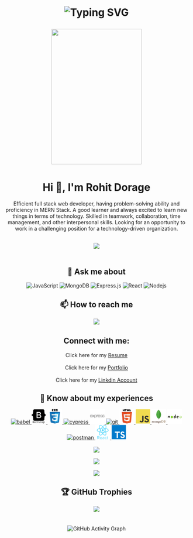 <h1 align='center'>
    <img  src='https://readme-typing-svg.demolab.com/?font=Fira+Code&size=24&duration=4000&pause=1000&color=blue&background=FFFFFF00&width=500&height=51&lines=Full+Stack+Web+Developer;Rising+MERN+Developer;Always+Learning+New+Things' alt="Typing SVG"/>
   
   <img 
src="https://camo.githubusercontent.com/3c71cd667843b03dec7f3fc08e01b60675050b75cfac4a7b496c85492a0996e5/68747470733a2f2f692e70696e696d672e636f6d2f6f726967696e616c732f39312f36622f31632f39313662316330623937383861643837623963636466633731626264616466332e676966" width="70%" height="370px"/>
   
  
</h1>

<h1 align="center">Hi 👋, I'm Rohit Dorage</h1>

<p align="center">

</p>
   
<p align="center">Efficient full stack web developer, having problem-solving ability and
proficiency in MERN Stack. A good learner and always excited to learn new
things in terms of technology. Skilled in teamwork, collaboration, time
management, and other interpersonal skills. Looking for an opportunity to
work in a challenging position for a technology-driven organization.</p>

<br/>
<div align="center"><img src="https://www.sbr-technologies.com/wp-content/uploads/2021/06/mern.png" width=700 />
   <br><br>
  



<!-- <p align="center"> <a href="https://twitter.com/KhakalShreyas" target="blank"><img src="https://img.shields.io/twitter/follow/KhakalShreyas?logo=twitter&style=for-the-badge" alt="KhakalShreyas" /></a> </p> -->

<p align="center"> 
<h2 align="center"> 💬 Ask me about</h2>
   <div align="center">
 
![JavaScript](https://img.shields.io/badge/-JavaScript-%23F7DF1C?style=for-the-badge&logo=javascript&logoColor=000000&labelColor=%23F7DF1C&color=%23FFCE5A)
![MongoDB](https://img.shields.io/badge/MongoDB-4EA94B?style=for-the-badge&logo=mongodb&logoColor=white)
![Express.js](https://img.shields.io/badge/express.js-%23404d59.svg?style=for-the-badge&logo=express&logoColor=%2361DAFB)
![React](https://img.shields.io/badge/-React-61DAFB?style=for-the-badge&logo=react&logoColor=ffffff)
![Nodejs](https://img.shields.io/badge/-Nodejs-339933?style=for-the-badge&logo=Node.js&logoColor=ffffff)



 </div>
   
   
<h2 align="center"> 📫 How to reach me </h2>
 <p align="center">
    <a target="_blank" href="mailto:rohitdorage100@gmail.com"><img src="https://img.shields.io/badge/rohitdorage100@gmail.com-D14836?style=for-the-badge&logo=gmail&logoColor=white"/></a>
  </p>

<h2 align="center">Connect with me:</h2>
    
Click here for my [Resume](https://drive.google.com/file/d/1kxAym4tYcxLkXkhdj3q8SVq1GcfePkvY/view?usp=sharing "Title")
<br/>
<br/>
Click here for my [Portfolio](https://rohitd100.github.io/ "Title")
<br/>
<br/>
Click here for my [Linkdin Account](https://www.linkedin.com/in/rohitdorage/ "Title")
    
<h2 align="center"> 📄 Know about my experiences</h2>
    
<p align="center">
   <a href="https://babeljs.io/" target="_blank" rel="noreferrer"> <img src="https://www.vectorlogo.zone/logos/babeljs/babeljs-icon.svg" alt="babel" width="40" height="40"/> </a> <a href="https://getbootstrap.com" target="_blank" rel="noreferrer"> <img src="https://raw.githubusercontent.com/devicons/devicon/master/icons/bootstrap/bootstrap-plain-wordmark.svg" alt="bootstrap" width="40" height="40"/> </a> <a href="https://www.w3schools.com/css/" target="_blank" rel="noreferrer"> <img src="https://raw.githubusercontent.com/devicons/devicon/master/icons/css3/css3-original-wordmark.svg" alt="css3" width="40" height="40"/> </a> <a href="https://www.cypress.io" target="_blank" rel="noreferrer"> <img src="https://raw.githubusercontent.com/simple-icons/simple-icons/6e46ec1fc23b60c8fd0d2f2ff46db82e16dbd75f/icons/cypress.svg" alt="cypress" width="40" height="40"/> </a> <a href="https://expressjs.com" target="_blank" rel="noreferrer"> <img src="https://raw.githubusercontent.com/devicons/devicon/master/icons/express/express-original-wordmark.svg" alt="express" width="40" height="40"/> </a> <a href="https://git-scm.com/" target="_blank" rel="noreferrer"> <img src="https://www.vectorlogo.zone/logos/git-scm/git-scm-icon.svg" alt="git" width="40" height="40"/> </a> <a href="https://www.w3.org/html/" target="_blank" rel="noreferrer"> <img src="https://raw.githubusercontent.com/devicons/devicon/master/icons/html5/html5-original-wordmark.svg" alt="html5" width="40" height="40"/> </a> <a href="https://developer.mozilla.org/en-US/docs/Web/JavaScript" target="_blank" rel="noreferrer"> <img src="https://raw.githubusercontent.com/devicons/devicon/master/icons/javascript/javascript-original.svg" alt="javascript" width="40" height="40"/> </a> <a href="https://www.mongodb.com/" target="_blank" rel="noreferrer"> <img src="https://raw.githubusercontent.com/devicons/devicon/master/icons/mongodb/mongodb-original-wordmark.svg" alt="mongodb" width="40" height="40"/> </a> <a href="https://nodejs.org" target="_blank" rel="noreferrer"> <img src="https://raw.githubusercontent.com/devicons/devicon/master/icons/nodejs/nodejs-original-wordmark.svg" alt="nodejs" width="40" height="40"/> </a> <a href="https://postman.com" target="_blank" rel="noreferrer"> <img src="https://www.vectorlogo.zone/logos/getpostman/getpostman-icon.svg" alt="postman" width="40" height="40"/> </a> <a href="https://reactjs.org/" target="_blank" rel="noreferrer"> <img src="https://raw.githubusercontent.com/devicons/devicon/master/icons/react/react-original-wordmark.svg" alt="react" width="40" height="40"/> </a> <a href="https://www.typescriptlang.org/" target="_blank" rel="noreferrer"> 
   <img src="https://raw.githubusercontent.com/devicons/devicon/master/icons/typescript/typescript-original.svg" alt="typescript" width="40" height="40"/> </a> </p> 
<p align="center">
  <img align="center" src="https://github-readme-stats.vercel.app/api/top-langs?username=RohitD100&hide=c%23,powershell,Mathematica,Ruby,Objective-C,Objective-C%2b%2b,Cuda&title_color=61dafb&text_color=ffffff&icon_color=61dafb&bg_color=20232a&langs_count=8&layout=compact&border_color=61dafb&hide_border=true" width=500 /></p>  
<p align="center">
<img align="center" src="https://github-readme-stats.vercel.app/api?username=RohitD100&show_icons=true&theme=react&border_color=61dafb&hide_border=true" width=500/></p>
<p align="center">
<img align="center" src="https://github-readme-streak-stats.herokuapp.com/?user=RohitD100&show_icons=true&theme=react&border_color=61dafb&hide_border=true" width=500/></p>
     

## 🏆 GitHub Trophies
![](https://github-profile-trophy.vercel.app/?username=RohitD100&theme=radical&no-frame=false&no-bg=false&margin-w=4)
<br/>
<br/>
<br/>
![GitHub Activity Graph](https://activity-graph.herokuapp.com/graph?username=RohitD100&theme=dracula&hide_border=true)

